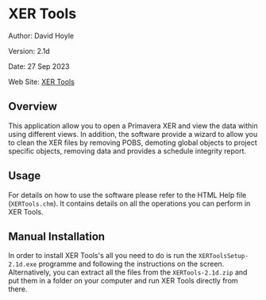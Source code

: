 # XER Tools

Author:   David Hoyle

Version:  2.1d

Date:     27 Sep 2023

Web Site: [XER Tools](https://github.com/DGH2112/XER-Tools-Public-)

## Overview

This application allow you to open a Primavera XER and view the data within using different views. In addition, the software provide a wizard to allow you to clean the XER files by removing POBS, demoting global objects to project specific objects, removing data and provides a schedule integrity report.

## Usage

For details on how to use the software please refer to the HTML Help file (`XERTools.chm`). It contains details on all the operations you can perform in XER Tools.

## Manual Installation

In order to install XER Tools's all you need to do is run the `XERToolsSetup-2.1d.exe` programme and following the instructions on the screen. Alternatively, you can extract all the files from the `XERTools-2.1d.zip` and put them in a folder on your computer and run XER Tools directly from there.
